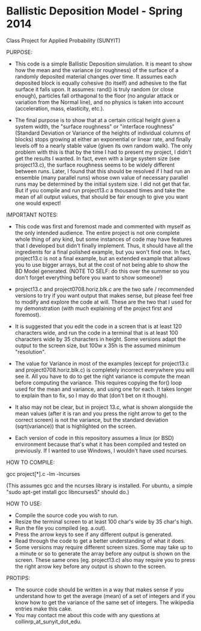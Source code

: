 Ballistic Deposition Model - Spring 2014
==============================

Class Project for Applied Probability (SUNYIT)


PURPOSE:
* This code is a simple Ballistic Deposition simulation. It is meant to show how the mean and the variance (or roughness) of the surface of a randomly deposited material changes over time. It assumes each deposited block is equally cohesive (to itself) and adhesive to the flat surface it falls upon. It assumes: rand() is truly random (or close enough), particles fall orthagonal to the floor (no angular attack or variation from the Normal line), and no physics is taken into account (acceleration, mass, elasticity, etc.).

* The final purpose is to show that at a certain critical height given a system width, the "surface roughness" or "interface roughness" (Standard Deviation or Variance of the heights of individual columns of blocks) stops growing at either an exponential or linear rate, and finally levels off to a nearly stable value (given its own random walk). The only problem with this is that by the time I had to present my project, I didn't get the results I wanted. In fact, even with a large system size (see project13.c), the surface roughness seems to be widely different between runs.  Later, I found that this should be resolved if I had run an ensemble (many parallel runs) whose own value of necessary parallel runs may be determined by the initial system size. I did not get that far. But if you compile and run project13.c a thousand times and take the mean of all output values, that should be fair enough to give you want one would expect!




IMPORTANT NOTES:

* This code was first and foremost made and commented with myself as the only intended audience. The entire project is not one complete whole thing of any kind, but some instances of code may have features that I developed but didn't finally implement. Thus, it should have all the ingredients for a final polished example, but you won't find one. In fact, project13.c is not a final example, but an extended example that allows you to use bigger arrays, but at the cost of not being able to show the BD Model generated.
  (NOTE TO SELF: do this over the summer so you don't forget everything before you want to show someone!)

* project13.c and project0708.horiz.blk.c are the two safe / recommended versions to try if you want output that makes sense, but please feel free to modify and explore the code at will. These are the two that I used for my demonstration (with much explaining of the project first and foremost).

* It is suggested that you edit the code in a screen that is at least 120 characters wide, and run the code in a terminal that is at least 100 characters wide by 35 characters in height.  Some versions adapt the output to the screen size, but 100w x 35h is the assumed minimum "resolution".

* The value for Variance in most of the examples (except for project13.c and project0708.horiz.blk.c) is completely incorrect everywhere you will see it. All you have to do to get the right variance is compute the mean before computing the variance. This requires copying the for() loop used for the mean and variance, and using one for each. It takes longer to explain than to fix, so I may do that (don't bet on it though).

* It also may not be clear, but in project 13.c, what is shown alongside the mean values (after it is ran and you press the right arrow to get to the correct screen) is not the variance, but the standard deviation (sqrt(variance)) that is highlighted on the screen.

* Each version of code in this repository assumes a linux (or BSD) environment because that's what it has been compiled and tested on previously. If I wanted to use Windows, I wouldn't have used ncurses.




HOW TO COMPILE:

  gcc project[*].c -lm -lncurses
  
(This assumes gcc and the ncurses library is installed. For ubuntu, a simple "sudo apt-get install gcc libncurses5" should do.)




HOW TO USE:

* Compile the source code you wish to run.
* Resize the terminal screen to at least 100 char's wide by 35 char's high.
* Run the file you compiled (eg. a.out).
* Press the arrow keys to see if any different output is generated.
* Read through the code to get a better understanding of what it does.
* Some versions may require different screen sizes. Some may take up to a minute or so to generate the array before any output is shown on the screen. These same ones (eg. project13.c) also may require you to press the right arrow key before any output is shown to the screen.


PROTIPS:

* The source code should be written in a way that makes sense if you understand how to get the average (mean) of a set of integers and if you know how to get the variance of the same set of integers. The wikipedia entries make this cake.
* You may contact me about this code with any questions at collinrp_at_sunyit_dot_edu.
